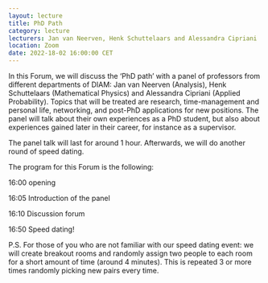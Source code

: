 ```yaml
---
layout: lecture
title: PhD Path
category: lecture
lecturers: Jan van Neerven, Henk Schuttelaars and Alessandra Cipriani
location: Zoom
date: 2022-18-02 16:00:00 CET
---
```


In this Forum, we will discuss the ‘PhD path’ with a panel of professors from different departments of DIAM: Jan van Neerven (Analysis), Henk Schuttelaars (Mathematical Physics) and Alessandra Cipriani (Applied Probability). Topics that will be treated are research, time-management and personal life, networking, and post-PhD applications for new positions. The panel will talk about their own experiences as a PhD student, but also about experiences gained later in their career, for instance as a supervisor.

The panel talk will last for around 1 hour. Afterwards, we will do another round of speed dating.


The program for this Forum is the following:

16:00 opening

16:05 Introduction of the panel

16:10 Discussion forum

16:50 Speed dating!


P.S.  For those of you who are not familiar with our speed dating event: we will create breakout rooms and randomly assign two people to each room for a short amount of time (around 4 minutes). This is repeated 3 or more times randomly picking new pairs every time. 



